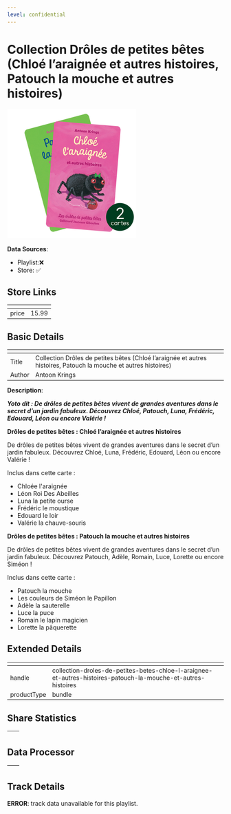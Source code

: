 ```yaml
---
level: confidential
---
```

# Collection Drôles de petites bêtes (Chloé l’araignée et autres histoires, Patouch la mouche et autres histoires)

![card_[4TRGx].png](../../img/cards/card_[4TRGx].png)

**Data Sources**: 

- Playlist:❌
- Store: ✅


## Store Links

| <!-- --> | <!-- --> |
| - | - |
| price | 15.99 |


## Basic Details

| <!-- --> | <!-- --> |
| - | - |
| Title | Collection Drôles de petites bêtes (Chloé l’araignée et autres histoires, Patouch la mouche et autres histoires) |
| Author | Antoon Krings |

**Description**:

_**Yoto dit : De drôles de petites bêtes vivent de grandes aventures dans le secret d’un jardin fabuleux. Découvrez Chloé, Patouch, Luna, Frédéric, Edouard, Léon ou encore Valérie !**_

**Drôles de petites bêtes : Chloé l’araignée et autres histoires**

De drôles de petites bêtes vivent de grandes aventures dans le secret d’un jardin fabuleux. Découvrez Chloé, Luna, Frédéric, Edouard, Léon ou encore Valérie !  

Inclus dans cette carte :  

*   Chloée l'araignée  
*   Léon Roi Des Abeilles
*   Luna la petite ourse  
*   Frédéric le moustique    
*   Edouard le loir  
*   Valérie la chauve-souris

**Drôles de petites bêtes : Patouch la mouche et autres histoires**

De drôles de petites bêtes vivent de grandes aventures dans le secret d’un jardin fabuleux. Découvrez Patouch, Adèle, Romain, Luce, Lorette ou encore Siméon !  

Inclus dans cette carte :  

*   Patouch la mouche  
*   Les couleurs de Siméon le Papillon  
*   Adèle la sauterelle  
*   Luce la puce  
*   Romain le lapin magicien  
*   Lorette la pâquerette


## Extended Details

| <!-- --> | <!-- --> |
| - | - |
| handle | collection-droles-de-petites-betes-chloe-l-araignee-et-autres-histoires-patouch-la-mouche-et-autres-histoires |
| productType | bundle |


## Share Statistics

| <!-- --> | <!-- --> |
| - | - |


## Data Processor

| <!-- --> | <!-- --> |
| - | - |


## Track Details

**ERROR**: track data unavailable for this playlist.
